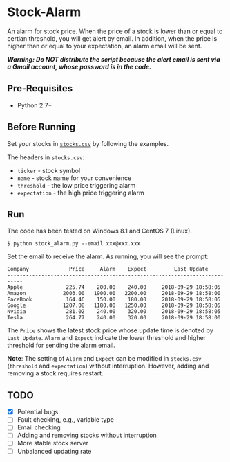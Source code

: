 # Stock-Alarm
An alarm for stock price. When the price of a stock is lower than or equal to certian threshold, you will get alert by email. In addition, when the price is higher than or equal to your expectation, an alarm email will be sent.

***Warning: Do NOT distribute the script because the alert email is sent via a Gmail account, whose password is in the code.***

## Pre-Requisites
* Python 2.7+

## Before Running
Set your stocks in [`stocks.csv`](stocks.csv) by following the examples.

The headers in `stocks.csv`: 
* `ticker` - stock symbol
* `name` - stock name for your convenience
* `threshold` - the low price triggering alarm
* `expectation` - the high price triggering alarm

## Run
The code has been tested on Windows 8.1 and CentOS 7 (Linux). 
```
$ python stock_alarm.py --email xxx@xxx.xxx
```
Set the email to receive the alarm. 
As running, you will see the prompt:
```
Company             Price     Alarm    Expect         Last Update
---------------------------------------------------------------------------
Apple              225.74    200.00    240.00     2018-09-29 18:58:05
Amazon            2003.00   1900.00   2200.00     2018-09-29 18:58:00
FaceBook           164.46    150.00    180.00     2018-09-29 18:58:05
Google            1207.08   1180.00   1250.00     2018-09-29 18:58:05
Nvidia             281.02    240.00    320.00     2018-09-29 18:58:05
Tesla              264.77    240.00    320.00     2018-09-29 18:58:00
```

The `Price` shows the latest stock price whose update time is denoted by `Last Update`. `Alarm` and `Expect` indicate the lower threshold and higher threshold for sending the alarm email. 

**Note**: The setting of `Alarm` and `Expect` can be modified in `stocks.csv` (`threshold` and `expectation`) without interruption.
However, adding and removing a stock requires restart. 

## TODO
- [x] Potential bugs
- [ ] Fault checking, e.g., variable type 
- [ ] Email checking
- [ ] Adding and removing stocks without interruption
- [ ] More stable stock server
- [ ] Unbalanced updating rate
